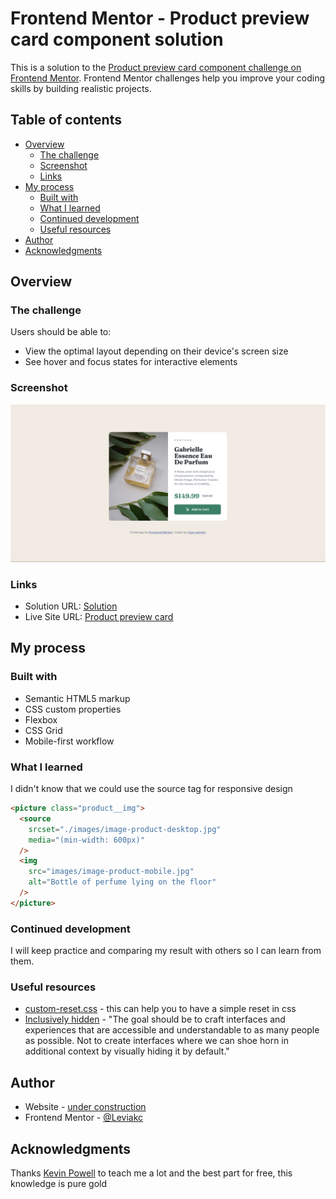 # Frontend Mentor - Product preview card component solution

This is a solution to the [Product preview card component challenge on Frontend Mentor](https://www.frontendmentor.io/challenges/product-preview-card-component-GO7UmttRfa). Frontend Mentor challenges help you improve your coding skills by building realistic projects.

## Table of contents

- [Overview](#overview)
  - [The challenge](#the-challenge)
  - [Screenshot](#screenshot)
  - [Links](#links)
- [My process](#my-process)
  - [Built with](#built-with)
  - [What I learned](#what-i-learned)
  - [Continued development](#continued-development)
  - [Useful resources](#useful-resources)
- [Author](#author)
- [Acknowledgments](#acknowledgments)

## Overview

### The challenge

Users should be able to:

- View the optimal layout depending on their device's screen size
- See hover and focus states for interactive elements

### Screenshot

![frontend mentor product preview card component solution](./screenshot.png)

### Links

- Solution URL: [Solution](https://github.com/Leviakc/frontend-mentor-challenge/tree/main/product-preview-card-component-main)
- Live Site URL: [Product preview card](https://rad-concha-d1471f.netlify.app/)

## My process

### Built with

- Semantic HTML5 markup
- CSS custom properties
- Flexbox
- CSS Grid
- Mobile-first workflow

### What I learned

I didn't know that we could use the source tag for responsive design

```html
<picture class="product__img">
  <source
    srcset="./images/image-product-desktop.jpg"
    media="(min-width: 600px)"
  />
  <img
    src="images/image-product-mobile.jpg"
    alt="Bottle of perfume lying on the floor"
  />
</picture>
```

### Continued development

I will keep practice and comparing my result with others so I can learn from
them.

### Useful resources

- [custom-reset.css](https://www.joshwcomeau.com/css/custom-css-reset/) - this
  can help you to have a simple reset in css
- [Inclusively hidden](https://www.scottohara.me/blog/2017/04/14/inclusively-hidden.html) - "The goal should be to craft interfaces and experiences that are accessible and understandable to as many people as possible. Not to create interfaces where we can shoe horn in additional context by visually hiding it by default."

## Author

- Website - [under construction]()
- Frontend Mentor - [@Leviakc](https://www.frontendmentor.io/profile/Leviakc)
<!--- Twitter - [@yourusername]()-->

## Acknowledgments

Thanks [Kevin Powell](https://www.youtube.com/@KevinPowell) to teach me a lot
and the best part for free, this knowledge is pure gold
